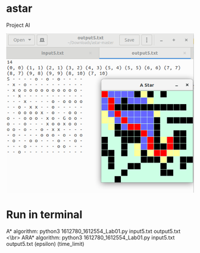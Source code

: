# astar
Project AI

![alt text](https://github.com/tuandoan998/astar/blob/master/Screenshot%20from%202019-06-18%2018-25-00.png)

# Run in terminal
A* algorithm:  python3 1612780_1612554_Lab01.py input5.txt output5.txt <\br>
ARA* algorithm:  python3 1612780_1612554_Lab01.py input5.txt output5.txt (epsilon) (time_limit)
